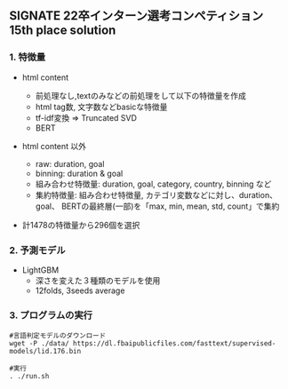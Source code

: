 ## SIGNATE 22卒インターン選考コンペティション 15th place solution
### 1. 特徴量
  - html content
    - 前処理なし,textのみなどの前処理をして以下の特徴量を作成
    - html tag数, 文字数などbasicな特徴量
    - tf-idf変換 => Truncated SVD
    - BERT
    
  - html content 以外
    - raw: duration, goal
    - binning: duration & goal
    - 組み合わせ特徴量: duration, goal, category, country, binning など
    - 集約特徴量: 組み合わせ特徴量, カテゴリ変数などに対し、duration、goal、 BERTの最終層(一部)を「max, min, mean, std, count」で集約
    
  - 計1478の特徴量から296個を選択

### 2. 予測モデル
  - LightGBM
    - 深さを変えた３種類のモデルを使用
    - 12folds, 3seeds average

### 3. プログラムの実行
```
#言語判定モデルのダウンロード
wget -P ./data/ https://dl.fbaipublicfiles.com/fasttext/supervised-models/lid.176.bin 

#実行
. ./run.sh
```
